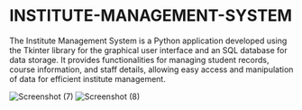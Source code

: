 # INSTITUTE-MANAGEMENT-SYSTEM

The Institute Management System is a Python application developed using the Tkinter library for the graphical user interface and an SQL database for data storage. It provides functionalities for managing student records, course information, and staff details, allowing easy access and manipulation of data for efficient institute management.

![Screenshot (7)](https://github.com/MohammadNabeell/INSTITUTE-MANAGEMENT-SYSTEM/assets/138374517/cd0ea7fd-c9a1-4153-928f-4d9a4bddcf0f)
![Screenshot (8)](https://github.com/MohammadNabeell/INSTITUTE-MANAGEMENT-SYSTEM/assets/138374517/3878e599-257b-4203-b955-2f500c5f084c)


